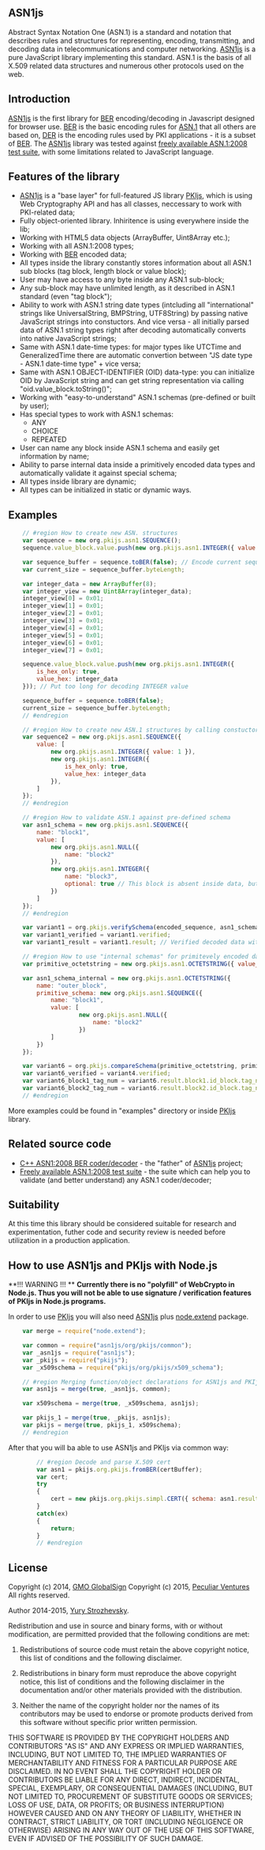 ## ASN1js

Abstract Syntax Notation One (ASN.1) is a standard and notation that describes rules and structures for representing, encoding, transmitting, and decoding data in telecommunications and computer networking. [ASN1js][] is a pure JavaScript library implementing this standard.  ASN.1 is the basis of all X.509 related data structures and numerous other protocols used on the web.

## Introduction

[ASN1js][] is the first library for [BER][] encoding/decoding in Javascript designed for browser use. [BER][] is the basic encoding rules for [ASN.1][] that all others are based on, [DER][] is the encoding rules used by PKI applications - it is a subset of [BER][]. The [ASN1js][] library was tested against [freely available ASN.1:2008 test suite], with some limitations related to JavaScript language. 

## Features of the library

* [ASN1js][] is a "base layer" for full-featured JS library [PKIjs][], which is using Web Cryptography API and has all classes, neccessary to work with PKI-related data;
* Fully object-oriented library. Inhiritence is using everywhere inside the lib;
* Working with HTML5 data objects (ArrayBuffer, Uint8Array etc.);
* Working with all ASN.1:2008 types;
* Working with [BER][] encoded data;
* All types inside the library constantly stores information about all ASN.1 sub blocks (tag block, length block or value block);
* User may have access to any byte inside any ASN.1 sub-block;
* Any sub-block may have unlimited length, as it described in ASN.1 standard (even "tag block");
* Ability to work with ASN.1 string date types (intcluding all "international" strings like UniversalString, BMPString, UTF8String) by passing native JavaScript strings into constuctors. And vice versa - all initially parsed data of ASN.1 string types right after decoding automatically converts into native JavaScript strings;
* Same with ASN.1 date-time types: for major types like UTCTime and GeneralizedTime there are automatic convertion between "JS date type - ASN.1 date-time type" + vice versa;
* Same with ASN.1 OBJECT-IDENTIFIER (OID) data-type: you can initialize OID by JavaScript string and can get string representation via calling "oid.value_block.toString()";
* Working with "easy-to-understand" ASN.1 schemas (pre-defined or built by user);
* Has special types to work with ASN.1 schemas:
  * ANY
  * CHOICE
  * REPEATED 
* User can name any block inside ASN.1 schema and easily get information by name;
* Ability to parse internal data inside a primitively encoded data types and automatically validate it against special schema;
* All types inside library are dynamic;
* All types can be initialized in static or dynamic ways.

## Examples

```javascript
    // #region How to create new ASN. structures 
    var sequence = new org.pkijs.asn1.SEQUENCE();
    sequence.value_block.value.push(new org.pkijs.asn1.INTEGER({ value: 1 }));

    var sequence_buffer = sequence.toBER(false); // Encode current sequence to BER (in ArrayBuffer)
    var current_size = sequence_buffer.byteLength;

    var integer_data = new ArrayBuffer(8);
    var integer_view = new Uint8Array(integer_data);
    integer_view[0] = 0x01;
    integer_view[1] = 0x01;
    integer_view[2] = 0x01;
    integer_view[3] = 0x01;
    integer_view[4] = 0x01;
    integer_view[5] = 0x01;
    integer_view[6] = 0x01;
    integer_view[7] = 0x01;

    sequence.value_block.value.push(new org.pkijs.asn1.INTEGER({
        is_hex_only: true,
        value_hex: integer_data
    })); // Put too long for decoding INTEGER value

    sequence_buffer = sequence.toBER(false);
    current_size = sequence_buffer.byteLength;
    // #endregion 
```

```javascript
    // #region How to create new ASN.1 structures by calling constuctors with parameters 
    var sequence2 = new org.pkijs.asn1.SEQUENCE({
        value: [
            new org.pkijs.asn1.INTEGER({ value: 1 }),
            new org.pkijs.asn1.INTEGER({
                is_hex_only: true,
                value_hex: integer_data
            }),
        ]
    });
    // #endregion 
```

```javascript
    // #region How to validate ASN.1 against pre-defined schema 
    var asn1_schema = new org.pkijs.asn1.SEQUENCE({
        name: "block1",
        value: [
            new org.pkijs.asn1.NULL({
                name: "block2"
            }),
            new org.pkijs.asn1.INTEGER({
                name: "block3",
                optional: true // This block is absent inside data, but it's "optional". Hence verification against the schema will be passed.
            })
        ]
    });
    // #endregion

    var variant1 = org.pkijs.verifySchema(encoded_sequence, asn1_schema); // Verify schema together with decoding of raw data
    var variant1_verified = variant1.verified;
    var variant1_result = variant1.result; // Verified decoded data with all block names inside
```

```javascript
    // #region How to use "internal schemas" for primitevely encoded data types 
    var primitive_octetstring = new org.pkijs.asn1.OCTETSTRING({ value_hex: encoded_sequence }); // Create a primitively encoded OCTETSTRING where internal data is an encoded SEQUENCE

    var asn1_schema_internal = new org.pkijs.asn1.OCTETSTRING({
        name: "outer_block",
        primitive_schema: new org.pkijs.asn1.SEQUENCE({
            name: "block1",
            value: [
                    new org.pkijs.asn1.NULL({
                        name: "block2"
                    })
            ]
        })
    });

    var variant6 = org.pkijs.compareSchema(primitive_octetstring, primitive_octetstring, asn1_schema_internal);
    var variant6_verified = variant4.verified;
    var variant6_block1_tag_num = variant6.result.block1.id_block.tag_number;
    var variant6_block2_tag_num = variant6.result.block2.id_block.tag_number;
    // #endregion 
```

More examples could be found in "examples" directory or inside [PKIjs][] library.

## Related source code

* [C++ ASN1:2008 BER coder/decoder](https://github.com/YuryStrozhevsky/C-plus-plus-ASN.1-2008-coder-decoder) - the "father" of [ASN1js][] project;
* [Freely available ASN.1:2008 test suite](https://github.com/YuryStrozhevsky/ASN1-2008-free-test-suite) - the suite which can help you to validate (and better understand) any ASN.1 coder/decoder;

## Suitability
At this time this library should be considered suitable for research and experimentation, futher code and security review is needed before utilization in a production application.

## How to use ASN1js and PKIjs with Node.js

**!!! WARNING !!! **
**Currently there is no "polyfill" of WebCrypto in Node.js. Thus you will not be able to use signature / verification features of PKIjs in Node.js programs.**

In order to use [PKIjs][] you will also need [ASN1js][] plus [node.extend](https://www.npmjs.com/package/node.extend) package.
```javascript
    var merge = require("node.extend");

    var common = require("asn1js/org/pkijs/common");
    var _asn1js = require("asn1js");
    var _pkijs = require("pkijs");
    var _x509schema = require("pkijs/org/pkijs/x509_schema");

    // #region Merging function/object declarations for ASN1js and PKIjs 
    var asn1js = merge(true, _asn1js, common);

    var x509schema = merge(true, _x509schema, asn1js);

    var pkijs_1 = merge(true, _pkijs, asn1js);
    var pkijs = merge(true, pkijs_1, x509schema);
    // #endregion 
```

After that you will ba able to use ASN1js and PKIjs via common way:
```javascript
        // #region Decode and parse X.509 cert 
        var asn1 = pkijs.org.pkijs.fromBER(certBuffer);
        var cert;
        try
        {
            cert = new pkijs.org.pkijs.simpl.CERT({ schema: asn1.result });
        }
        catch(ex)
        {
            return;
        }
        // #endregion 
```

## License

Copyright (c) 2014, [GMO GlobalSign](http://www.globalsign.com/)
Copyright (c) 2015, [Peculiar Ventures](http://peculiarventures.com/)
All rights reserved.

Author 2014-2015, [Yury Strozhevsky](http://www.strozhevsky.com/).

Redistribution and use in source and binary forms, with or without modification, 
are permitted provided that the following conditions are met:

1. Redistributions of source code must retain the above copyright notice, 
   this list of conditions and the following disclaimer.

2. Redistributions in binary form must reproduce the above copyright notice, 
   this list of conditions and the following disclaimer in the documentation 
   and/or other materials provided with the distribution.

3. Neither the name of the copyright holder nor the names of its contributors 
   may be used to endorse or promote products derived from this software without 
   specific prior written permission.

THIS SOFTWARE IS PROVIDED BY THE COPYRIGHT HOLDERS AND CONTRIBUTORS "AS IS" AND 
ANY EXPRESS OR IMPLIED WARRANTIES, INCLUDING, BUT NOT LIMITED TO, THE IMPLIED 
WARRANTIES OF MERCHANTABILITY AND FITNESS FOR A PARTICULAR PURPOSE ARE DISCLAIMED. 
IN NO EVENT SHALL THE COPYRIGHT HOLDER OR CONTRIBUTORS BE LIABLE FOR ANY DIRECT, 
INDIRECT, INCIDENTAL, SPECIAL, EXEMPLARY, OR CONSEQUENTIAL DAMAGES (INCLUDING, BUT 
NOT LIMITED TO, PROCUREMENT OF SUBSTITUTE GOODS OR SERVICES; LOSS OF USE, DATA, OR 
PROFITS; OR BUSINESS INTERRUPTION) HOWEVER CAUSED AND ON ANY THEORY OF LIABILITY, 
WHETHER IN CONTRACT, STRICT LIABILITY, OR TORT (INCLUDING NEGLIGENCE OR OTHERWISE) 
ARISING IN ANY WAY OUT OF THE USE OF THIS SOFTWARE, EVEN IF ADVISED OF THE POSSIBILITY 
OF SUCH DAMAGE. 


[ASN.1]: http://en.wikipedia.org/wiki/Abstract_Syntax_Notation_One
[ASN1js]: http://asn1js.org/
[PKIjs]: http://pkijs.org/
[BER]: http://en.wikipedia.org/wiki/X.690#BER_encoding
[DER]: http://en.wikipedia.org/wiki/X.690#DER_encoding
[freely available ASN.1:2008 test suite]: http://www.strozhevsky.com/free_docs/free_asn1_testsuite_descr.pdf
